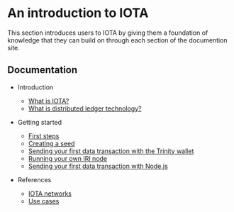 # An introduction to IOTA

This section introduces users to IOTA by giving them a foundation of knowledge that they can build on through each section of the documention site. 

## Documentation

- Introduction
    - [What is IOTA?](introduction/what-is-iota.md)
    - [What is distributed ledger technology?](introduction/what-is-dlt.md)
  
- Getting started
    - [First steps](/getting-started/first-steps.md)
    - [Creating a seed](/getting-started/creating-a-seed.md)
    - [Sending your first data transaction with the Trinity wallet](/getting-started/sending-your-first-data-transaction-with-the-trinity-wallet.md)
    - [Running your own IRI node](/getting-started/running-your-own-iri-node.md)
    - [Sending your first data transaction with Node.js](/getting-started/sending-your-first-data-transaction-with-nodejs.md)

- References
    - [IOTA networks](references/iota-networks.md)
    - [Use cases](references/use-cases.md)

